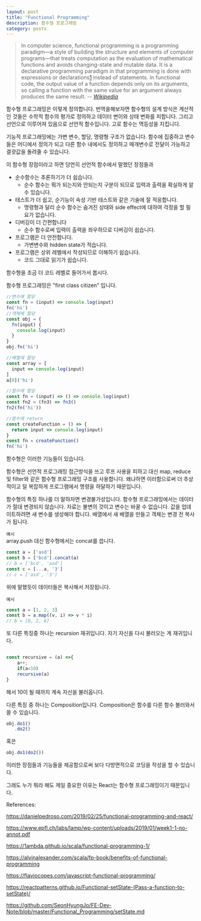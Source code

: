 ```yaml
---
layout: post
title: "Functional Programming"
description: 함수형 프로그래밍
category: posts
---
```


>In computer science, functional programming is a programming paradigm—a style of building the structure and elements of computer programs—that treats computation as the evaluation of mathematical functions and avoids changing-state and mutable data. It is a declarative programming paradigm in that programming is done with expressions or declarations[1] instead of statements. In functional code, the output value of a function depends only on its arguments, so calling a function with the same value for an argument always produces the same result.
> -- <cite>[Wikipedia][1]</cite>

[1]:https://en.wikipedia.org/wiki/Functional_programming

함수형 프로그래밍은 이렇게 정의합니다. 번역을해보자면 함수형의 설계 방식은 계산적인 것들은 수학적 함수의 평가로 정의하고 데이터 변이와 상태 변화를 피합니다. 그리고 선언으로 이루어져 있음으로 선언적 함수입니다. 고로 함수는 멱등성을 지킵니다.  

기능적 프로그래밍에는 가변 변수, 할당, 명령형 구조가 없습니다. 함수에 집중하고 변수들은 어디에서 정의가 되고 다른 함수 내에서도 정의하고 매개변수로 전달이 가능하고 결괏값을 돌려줄 수 있습니다.

이 함수형 장점이라고 하면 당연히 선언적 함수에서 말했던 장점들과

- 순수함수는 추론하기가 더 쉽습니다.
  - 순수 함수는 뭐가 되는지와 안되는지 구분이 되므로 입력과 출력을 확실하게 알 수 있습니다.
- 테스트가 더 쉽고, 순기능이 속성 기반 테스트와 같은 기술에 잘 적응합니다.
  - 명령형과 달리 순수 함수는 숨겨진 상태와 side effect에 대하여 걱정을 할 필요가 없습니다.
- 디버깅이 더 간편합니다
  - 순수 함수로써 입력이 출력을 좌우하므로 디버깅이 쉽습니다.
- 프로그램은 더 안전합니다.
  - 가변변수와 hidden state가 적습니다.
- 프로그램은 상위 레벨에서 작성되므로 이해하기 쉽습니다.
  - 코드 그대로 읽기가 쉽습니다.


함수형을 조금 더 코드 레벨로 들어가서 봅시다.

함수형 프로그래밍은 "first class citizen" 입니다.

```javascript
//변수에 할당
const fn = (input) => console.log(input)
fn('hi')
//객체에 할당
const obj = {
  fn(input) {
    console.log(input)
  }
}
obj.fn('hi')

//배열에 할당
const array = [
  input => console.log(input)
]
a[0]('hi')

//함수에 할당
const fn = (input) => () => console.log(input)
const fn2 = (fn3) => fn3()
fn2(fn('hi'))

//함수에 return
const createFunction = () => {
  return input => console.log(input)
}
const fn = createFunction()
fn('hi')
```

함수형은 이러한 기능들이 있습니다.

함수형은 선언적 프로그래밍 접근방식을 쓰고 루프 사용을 피하고 대신 map, reduce 및 filter와 같은 함수형 프로그래밍 구조를 사용합니다. 왜냐하면 이러함으로써 더 추상적이고 덜 복잡하게 프로그램에서 명령을 하달하기 때문입니다.

함수형의 특징 하나를 더 말하자면 변경불가성입니다. 함수형 프로그래밍에서는 데이터가 절대 변경되지 않습니다. 자료는 불변의 것이고 변수는 바꿀 수 없습니다. 값을 업데이트하려면 새 변수를 생성해야 합니다. 배열에서 새 배열을 만들고 객체는 변경 전 복사가 됩니다.

`예시`  
array.push 대신 함수형에서는 concat를 씁니다.

```javascript
const a = ['asd']
const b = ['bcd'].concat(a)
// b = ['bcd', 'asd']
const c = [...a, '3']
// c = ['asd', '3']
```

위에 말했듯이 데이터들은 복사해서 저장됩니다.

`예시`

```javascript
const a = [1, 2, 3]
const b = a.map((v, i) => v * i)
// b = [0, 2, 6]
```

또 다른 특징중 하나는 recursion 재귀입니다. 자기 자신을 다시 불러오는 게 재귀입니다.

```javascript

const recursive = (a) =>{
    a++;
    if(a<10)
    recursive(a)
}
```

해서 10이 될 때까지 계속 자신을 불러옵니다.

다른 특징 중 하나는 Composition입니다. Composition은 함수를 다른 함수 불러와서 쓸 수 있습니다.

```javascript
obj.do1()
   .do2()
```
혹은
```javascript
obj.do1(do2())
```

이러한 장점들과 기능들을 제공함으로써 보다 다방면적으로 코딩을 작성을 할 수 있습니다.

그래도 누가 뭐라 해도 제일 중요한 이유는 React는 함수형 프로그래밍이기 때문입니다.

References:

<https://danielpedroso.com/2019/02/25/functional-programming-and-react/>

<https://www.epfl.ch/labs/lamp/wp-content/uploads/2019/01/week1-1-no-annot.pdf>

<https://1ambda.github.io/scala/functional-programming-1/>

<https://alvinalexander.com/scala/fp-book/benefits-of-functional-programming>

<https://flaviocopes.com/javascript-functional-programming/>

<https://reactpatterns.github.io/Functional-setState-(Pass-a-function-to-setState)/>

<https://github.com/SeonHyungJo/FE-Dev-Note/blob/master/Functional_Programming/setState.md>
